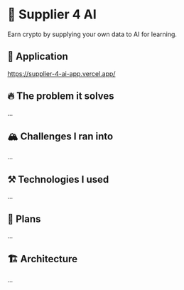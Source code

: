 # 🤝 Supplier 4 AI

Earn crypto by supplying your own data to AI for learning.

## 🔗 Application

https://supplier-4-ai-app.vercel.app/

## 🔥 The problem it solves

...

## 🏔️ Challenges I ran into

...

## ⚒️ Technologies I used

...

## 🚀 Plans

...

## 🏗️ Architecture

...
